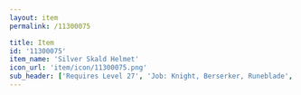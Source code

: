```yaml
---
layout: item
permalink: /11300075

title: Item
id: '11300075'
item_name: 'Silver Skald Helmet'
icon_url: 'item/icon/11300075.png'
sub_header: ['Requires Level 27', 'Job: Knight, Berserker, Runeblade', 'Gender: All']
---
```

